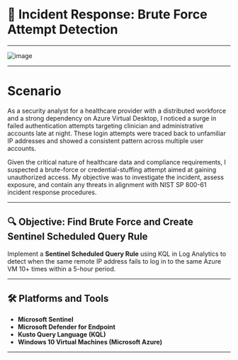 # 🚨 Incident Response: Brute Force Attempt Detection


---

![image](https://github.com/user-attachments/assets/01df8a67-e9bf-4f0b-a780-de02f194826c)


---

# Scenario

As a security analyst for a healthcare provider with a distributed workforce and a strong dependency on Azure Virtual Desktop, I noticed a surge in failed authentication attempts targeting clinician and administrative accounts late at night. These login attempts were traced back to unfamiliar IP addresses and showed a consistent pattern across multiple user accounts.

Given the critical nature of healthcare data and compliance requirements, I suspected a brute-force or credential-stuffing attempt aimed at gaining unauthorized access. My objective was to investigate the incident, assess exposure, and contain any threats in alignment with NIST SP 800-61 incident response procedures.

---

## 🔍 **Objective: Find Brute Force and Create Sentinel Scheduled Query Rule**
Implement a **Sentinel Scheduled Query Rule** using KQL in Log Analytics to detect when the same remote IP address fails to log in to the same Azure VM 10+ times within a 5-hour period.

---

## 🛠️ **Platforms and Tools**
- **Microsoft Sentinel**
- **Microsoft Defender for Endpoint**
- **Kusto Query Language (KQL)**
- **Windows 10 Virtual Machines (Microsoft Azure)**

---
